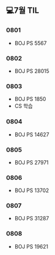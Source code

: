 ## 💻7월 TIL

### 0801
  * BOJ PS 5567

### 0802
  * BOJ PS 28015

### 0803
  * BOJ PS 1850
  * CS 학습

### 0804
  * BOJ PS 14627

### 0805
  * BOJ PS 27971

### 0806
  * BOJ PS 13702

### 0807
  * BOJ PS 31287

### 0808
  * BOJ PS 19621
